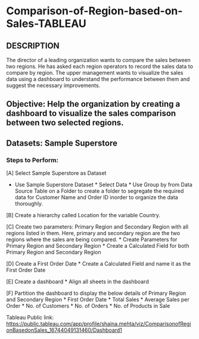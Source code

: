 # Comparison-of-Region-based-on-Sales-TABLEAU
## DESCRIPTION

The director of a leading organization wants to compare the sales between two regions. He has asked each region operators to record the sales data to compare by region. The upper management wants to visualize the sales data using a dashboard to understand the performance between them and suggest the necessary improvements.

## Objective: Help the organization by creating a dashboard to visualize the sales comparison between two selected regions.

## Datasets: Sample Superstore

### Steps to Perform:

[A] Select Sample Superstore as Dataset
* Use Sample Superstore Dataset * Select Data * Use Group by from Data Source Table on a Folder to create a folder to segregate the required data for Customer Name and Order ID inorder to organize the data thoroughly.

[B] Create a hierarchy called Location for the variable Country.

[C] Create two parameters: Primary Region and Secondary Region with all regions listed in them. Here, primary and secondary region are the two regions where the sales are being compared. * Create Parameters for Primary Region and Secondary Region * Create a Calculated Field for both Primary Region and Secondary Region

[D] Create a First Order Date * Create a Calculated Field and name it as the First Order Date

[E] Create a dashboard * Align all sheets in the dashboard

[F] Partition the dashboard to display the below details of Primary Region and Secondary Region * First Order Date * Total Sales * Average Sales per Order * No. of Customers * No. of Orders * No. of Products in Sale

Tableau Public link: https://public.tableau.com/app/profile/shaina.mehta/viz/ComparisonofRegionBasedonSales_16744049131460/Dashboard1
